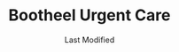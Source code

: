---
layout: location-page
date: Last Modified
description: "Local COVID-19 testing is available at Bootheel Urgent Care in Hayti, Missouri, USA."
permalink: "locations/missouri/hayti/bootheel-urgent-care/"
tags:
  - locations
  - missouri
title: Bootheel Urgent Care
uniqueName: bootheel-urgent-care
state: Missouri
stateAbbr: MO
hood: "Hayti"
address: "110 US HWY J"
city: "Hayti"
zip: "63851"
zipsNearby: "38001 38004 38006 38007 38316 38011 38012 38015 38019 38021 38225 38023 38330 38024 38025 38331 38030 38034 38336 38337 38037 38338 38230 38040 38041 38232 38343 38346 38233 38047 38237 38238 38010 38049 38050 38355 38358 38058 38059 38240 38080 38063 38253 38369 38254 38255 38069 38070 38071 38079 38382 38259 38260 38261 38281 38271 38077 38389 42021 42023 42031 42032 42041 42050 42070 42085 38257 63730 63820 63821 63735 63736 63822 63823 63824 63825 63826 63827 63932 63738 63933 63828 63829 63830 63833 63834 63837 63839 63840 63841 63936 63845 63846 63939 63940 63847 63848 63849 63850 63945 63851 63852 63853 63855 63857 63860 63862 63763 63863 63866 63867 63868 63767 63953 63954 63869 63771 63955 63870 63774 63901 63902 63873 63960 63938 63961 63874 63875 63962 63876 63801 63877 63782 63878 63784 63966 63879 63880 63881 63882 72310 72313 72411 72412 72413 72414 72315 72316 72319 72417 72321 72419 72422 72424 72425 72426 72329 72330 72428 72338 72430 72350 72401 72402 72403 72404 72351 72435 72437 72438 72354 72358 72441 72442 72365 72436 72443 72447 72449 72370 72450 72451 72453 72454 72456 72461 72462 72377 72464 72467 72470 72472 72386 72474 72391 72395 62914 38227 72439" 
mapUrl: "http://maps.apple.com/?q=Bootheel+Urgent+Care&address=110+US+HWY+J,Hayti,Missouri,63851"
locationType: Walk-in
phone: "573-479-3065"
website: "https://www.facebook.com/pages/category/Medical---Health/Bootheel-Urgent-Care-an-Walk-In-Clinic-114968296607148/"
onlineBooking: undefined
closed: undefined
closedUpdate: April 20th, 2020
notes: "By appointment only. Requires phone screen."
days: Weekdays
hours: 2PM-10PM
altDays: Weekends
altHours: 10AM-6PM
ctaMessage: Learn more
ctaUrl: "https://www.facebook.com/pages/category/Medical---Health/Bootheel-Urgent-Care-an-Walk-In-Clinic-114968296607148/"
---